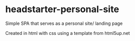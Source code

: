 # headstarter-personal-site
Simple SPA that serves as a personal site/ landing page

Created in html with css using a template from html5up.net
